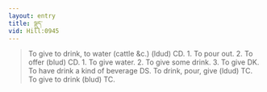 ```yaml
---
layout: entry
title: ལྡུད་
vid: Hill:0945
---
```

> To give to drink, to water (cattle &c.) (ldud) CD. 1. To pour out. 2. To offer (blud) CD. 1. To give water. 2. To give some drink. 3. To give DK. To have drink a kind of beverage DS. To drink, pour, give (ldud) TC. To give to drink (blud) TC.
